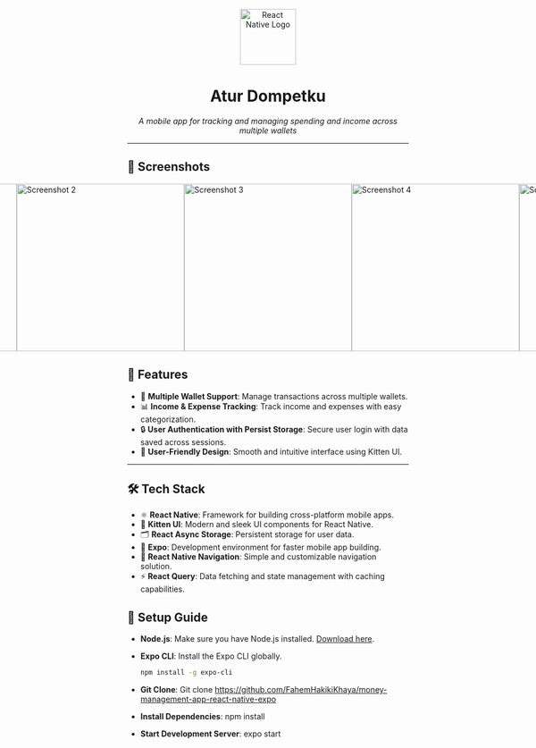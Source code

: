 <p align="center">
  <img src="https://reactnative.dev/img/header_logo.svg" alt="React Native Logo" width="100" />
</p>

<h1 align="center">Atur Dompetku</h1>

<p align="center">
  <i>A mobile app for tracking and managing spending and income across multiple wallets</i>
</p>

---


## 📸 Screenshots

<div style="width:100%; display: flex; flex-direction: row; justify-content: center;"> 
<img src="https://i.imgur.com/g9riuYm.png" alt="Screenshot 1" width="300" /> 
<img src="https://i.imgur.com/D1XgSU3.png" alt="Screenshot 2" width="300" /> 
<img src="https://i.imgur.com/i08HPg2.png" alt="Screenshot 3" width="300" /> 
<img src="https://i.imgur.com/Th1rdiB.png" alt="Screenshot 4" width="300" /> 
<img src="https://i.imgur.com/U12mWex.png" alt="Screenshot 5" width="300" /> 

</div>

## 📱 Features

- 💼 **Multiple Wallet Support**: Manage transactions across multiple wallets.
- 📊 **Income & Expense Tracking**: Track income and expenses with easy categorization.
- 🔒 **User Authentication with Persist Storage**: Secure user login with data saved across sessions.
- 🎨 **User-Friendly Design**: Smooth and intuitive interface using Kitten UI.

---

## 🛠 Tech Stack

- ⚛️ **React Native**: Framework for building cross-platform mobile apps.
- 🧰 **Kitten UI**: Modern and sleek UI components for React Native.
- 🗂️ **React Async Storage**: Persistent storage for user data.
- 📱 **Expo**: Development environment for faster mobile app building.
- 🚦 **React Native Navigation**: Simple and customizable navigation solution.
- ⚡ **React Query**: Data fetching and state management with caching capabilities.

## 🚀 Setup Guide



- **Node.js**: Make sure you have Node.js installed. [Download here](https://nodejs.org/).
- **Expo CLI**: Install the Expo CLI globally.

   ```bash
   npm install -g expo-cli
- **Git Clone**: Git clone https://github.com/FahemHakikiKhaya/money-management-app-react-native-expo
- **Install Dependencies**: npm install
- **Start Development Server**: expo start



